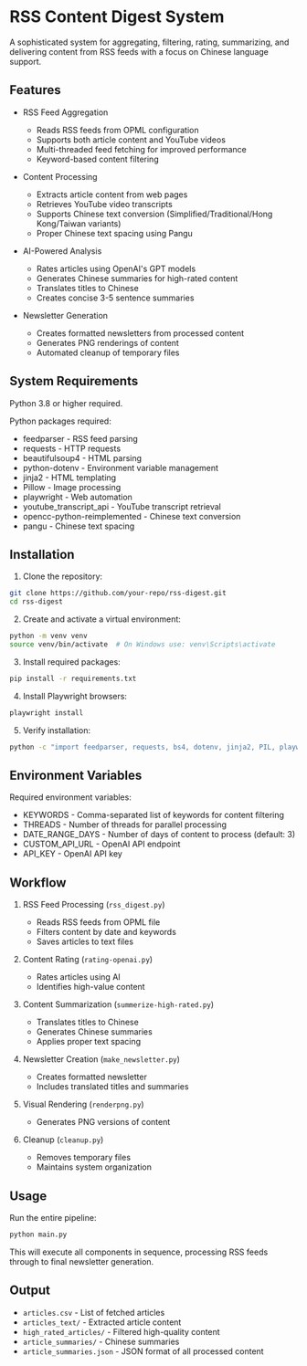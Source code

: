 # RSS Content Digest System

A sophisticated system for aggregating, filtering, rating, summarizing, and delivering content from RSS feeds with a focus on Chinese language support.

## Features

- RSS Feed Aggregation
  - Reads RSS feeds from OPML configuration
  - Supports both article content and YouTube videos
  - Multi-threaded feed fetching for improved performance
  - Keyword-based content filtering

- Content Processing
  - Extracts article content from web pages
  - Retrieves YouTube video transcripts
  - Supports Chinese text conversion (Simplified/Traditional/Hong Kong/Taiwan variants)
  - Proper Chinese text spacing using Pangu

- AI-Powered Analysis
  - Rates articles using OpenAI's GPT models
  - Generates Chinese summaries for high-rated content
  - Translates titles to Chinese
  - Creates concise 3-5 sentence summaries

- Newsletter Generation
  - Creates formatted newsletters from processed content
  - Generates PNG renderings of content
  - Automated cleanup of temporary files

## System Requirements

Python 3.8 or higher required.

Python packages required:
- feedparser - RSS feed parsing
- requests - HTTP requests
- beautifulsoup4 - HTML parsing
- python-dotenv - Environment variable management
- jinja2 - HTML templating
- Pillow - Image processing
- playwright - Web automation
- youtube_transcript_api - YouTube transcript retrieval
- opencc-python-reimplemented - Chinese text conversion
- pangu - Chinese text spacing

## Installation

1. Clone the repository:
```bash
git clone https://github.com/your-repo/rss-digest.git
cd rss-digest
```

2. Create and activate a virtual environment:
```bash
python -m venv venv
source venv/bin/activate  # On Windows use: venv\Scripts\activate
```

3. Install required packages:
```bash
pip install -r requirements.txt
```

4. Install Playwright browsers:
```bash
playwright install
```

5. Verify installation:
```bash
python -c "import feedparser, requests, bs4, dotenv, jinja2, PIL, playwright, youtube_transcript_api, opencc, pangu; print('All packages installed successfully')"
```

## Environment Variables

Required environment variables:
- KEYWORDS - Comma-separated list of keywords for content filtering
- THREADS - Number of threads for parallel processing
- DATE_RANGE_DAYS - Number of days of content to process (default: 3)
- CUSTOM_API_URL - OpenAI API endpoint
- API_KEY - OpenAI API key

## Workflow

1. RSS Feed Processing (`rss_digest.py`)
   - Reads RSS feeds from OPML file
   - Filters content by date and keywords
   - Saves articles to text files

2. Content Rating (`rating-openai.py`)
   - Rates articles using AI
   - Identifies high-value content

3. Content Summarization (`summerize-high-rated.py`)
   - Translates titles to Chinese
   - Generates Chinese summaries
   - Applies proper text spacing

4. Newsletter Creation (`make_newsletter.py`)
   - Creates formatted newsletter
   - Includes translated titles and summaries

5. Visual Rendering (`renderpng.py`)
   - Generates PNG versions of content

6. Cleanup (`cleanup.py`)
   - Removes temporary files
   - Maintains system organization

## Usage

Run the entire pipeline:
```bash
python main.py
```

This will execute all components in sequence, processing RSS feeds through to final newsletter generation.

## Output

- `articles.csv` - List of fetched articles
- `articles_text/` - Extracted article content
- `high_rated_articles/` - Filtered high-quality content
- `article_summaries/` - Chinese summaries
- `article_summaries.json` - JSON format of all processed content
